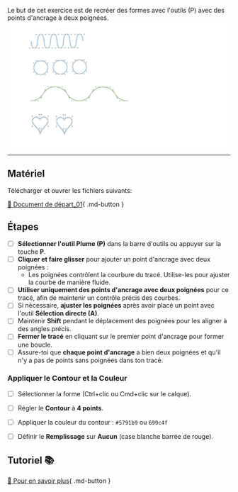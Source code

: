 <style>.md-footer{display:none;}</style>
<style>.md-Headher{display:none;}</style>


Le but de cet exercice est de recréer des formes avec l'outils (P) avec des points d'ancrage à deux poignées. 
![](../assets/image/14_vecteur_deux_poignees.jpg)
***

## Matériel

Télécharger et ouvrer les fichiers suivants:

[📁 Document de départ_01](../assets/image/14_vecteur_deux_poignees.jpg){ .md-button }   <br>   


## Étapes

- [ ] **Sélectionner l'outil Plume (P)** dans la barre d'outils ou appuyer sur la touche **P**.
- [ ] **Cliquer et faire glisser** pour ajouter un point d'ancrage avec deux poignées :
  - Les poignées contrôlent la courbure du tracé. Utilise-les pour ajuster la courbe de manière fluide.
- [ ] **Utiliser uniquement des points d'ancrage avec deux poignées** pour ce tracé, afin de maintenir un contrôle précis des courbes.
- [ ] Si nécessaire, **ajuster les poignées** après avoir placé un point avec l'outil **Sélection directe (A)**.
- [ ] Maintenir **Shift** pendant le déplacement des poignées pour les aligner à des angles précis.
- [ ] **Fermer le tracé** en cliquant sur le premier point d'ancrage pour former une boucle.
- [ ] Assure-toi que **chaque point d'ancrage** a bien deux poignées et qu'il n'y a pas de points sans poignées dans ton tracé.

### Appliquer le Contour et la Couleur
- [ ] Sélectionner la forme (Ctrl+clic ou Cmd+clic sur le calque).
- [ ] Régler le **Contour** à **4 points**.
- [ ] Appliquer la couleur du contour : `#5791b9` ou `699c4f`
- [ ] Définir le **Remplissage** sur **Aucun** (case blanche barrée de rouge).


## Tutoriel 📚

[📖 Pour en savoir plus](https://uqam-my.sharepoint.com/:v:/g/personal/lavoie-pilote_francoise_uqam_ca/EWL9le0hJZZLtF1posemynUBXCxYUgPmEtYx-dH9sT_1ww?nav=eyJyZWZlcnJhbEluZm8iOnsicmVmZXJyYWxBcHAiOiJPbmVEcml2ZUZvckJ1c2luZXNzIiwicmVmZXJyYWxBcHBQbGF0Zm9ybSI6IldlYiIsInJlZmVycmFsTW9kZSI6InZpZXciLCJyZWZlcnJhbFZpZXciOiJNeUZpbGVzTGlua0NvcHkifX0&e=2j5SWt){ .md-button }   <br>
